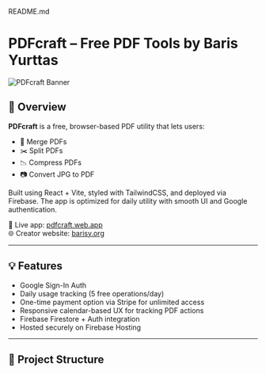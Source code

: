 README.md
# PDFcraft – Free PDF Tools by Baris Yurttas

![PDFcraft Banner](https://your-site.com/banner-image.png) <!-- İsteğe bağlı banner -->

## 🧩 Overview
**PDFcraft** is a free, browser-based PDF utility that lets users:
- 📎 Merge PDFs  
- ✂️ Split PDFs  
- 📉 Compress PDFs  
- 📷 Convert JPG to PDF  

Built using React + Vite, styled with TailwindCSS, and deployed via Firebase. The app is optimized for daily utility with smooth UI and Google authentication.

🔗 Live app: [pdfcraft.web.app](https://pdfcraft.web.app)  
🌐 Creator website: [barisy.org](https://barisy.org)

---

## 💡 Features

- Google Sign-In Auth
- Daily usage tracking (5 free operations/day)
- One-time payment option via Stripe for unlimited access
- Responsive calendar-based UX for tracking PDF actions
- Firebase Firestore + Auth integration
- Hosted securely on Firebase Hosting

---

## 📁 Project Structure

